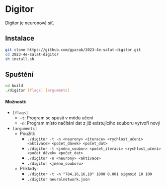 # Digitor

Digitor je neuronová síť.

## Instalace

```sh
git clone https://github.com/gyarab/2023-4e-salat-digitor.git
cd 2023-4e-salat-digitor
sh install.sh
```

## Spuštění

```sh
cd build
./digitor [flags] [arguments]
```

#### Možnosti:

* `[flags]`
    * `-t`: Program se spustí v módu učení
    * `-n`: Program místo načítání dat z již existujícího souboru vytvoří nový
* `[arguments]`
    * Použití:
        * `./digitor -t -n <neurony> <iterace> <rychlost_učení> <aktivace> <počet_dávek> <počet_dat>`
        * `./digitor -t <jméno_soubor> <počet_iterací> <rychlost_učení> <počet_dávek> <počet_dat>`
        * `./digitor -n <neurony> <aktivace>`
        * `./digitor <jméno_souboru>`
    * Příklady:
        * `./digitor -t -n "784,16,16,10" 1000 0.001 sigmoid 10 100`
        * `./digitor neuralnetwork.json`
        
